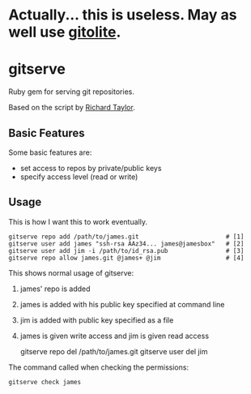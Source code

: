 Actually... this is useless.  May as well use [gitolite](https://github.com/sitaramc/gitolite).
===========================================================

gitserve
========

Ruby gem for serving git repositories.

Based on the script by [Richard Taylor](https://moocode.com/posts/6-code-your-own-multi-user-private-git-server-in-5-minutes).

## Basic Features

Some basic features are:

* set access to repos by private/public keys
* specify access level (read or write)

## Usage

This is how I want this to work eventually.

    gitserve repo add /path/to/james.git                        # [1]
    gitserve user add james "ssh-rsa AAz34... james@jamesbox"   # [2]
    gitserve user add jim -i /path/to/id_rsa.pub                # [3]
    gitserve repo allow james.git @james+ @jim                  # [4]

This shows normal usage of gitserve:

1. james' repo is added
2. james is added with his public key specified at command line
3. jim is added with public key specified as a file
4. james is given write access and jim is given read access


    gitserve repo del /path/to/james.git
    gitserve user del jim

The command called when checking the permissions:

    gitserve check james
